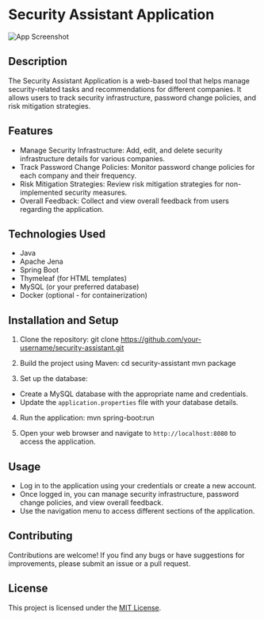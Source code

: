 # Security Assistant Application

![App Screenshot](screenshot.png)

## Description

The Security Assistant Application is a web-based tool that helps manage security-related tasks and recommendations for different companies. It allows users to track security infrastructure, password change policies, and risk mitigation strategies.

## Features

- Manage Security Infrastructure: Add, edit, and delete security infrastructure details for various companies.
- Track Password Change Policies: Monitor password change policies for each company and their frequency.
- Risk Mitigation Strategies: Review risk mitigation strategies for non-implemented security measures.
- Overall Feedback: Collect and view overall feedback from users regarding the application.

## Technologies Used

- Java
- Apache Jena
- Spring Boot
- Thymeleaf (for HTML templates)
- MySQL (or your preferred database)
- Docker (optional - for containerization)

## Installation and Setup

1. Clone the repository:
git clone https://github.com/your-username/security-assistant.git


2. Build the project using Maven:
cd security-assistant
mvn package


3. Set up the database:
- Create a MySQL database with the appropriate name and credentials.
- Update the `application.properties` file with your database details.

4. Run the application:
mvn spring-boot:run


5. Open your web browser and navigate to `http://localhost:8080` to access the application.

## Usage

- Log in to the application using your credentials or create a new account.
- Once logged in, you can manage security infrastructure, password change policies, and view overall feedback.
- Use the navigation menu to access different sections of the application.

## Contributing

Contributions are welcome! If you find any bugs or have suggestions for improvements, please submit an issue or a pull request.

## License

This project is licensed under the [MIT License](LICENSE).

